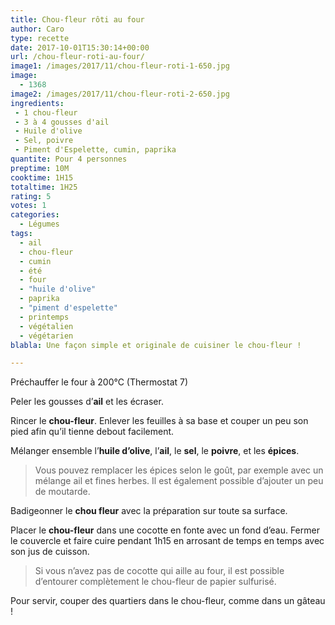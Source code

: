 ```yaml
---
title: Chou-fleur rôti au four
author: Caro
type: recette
date: 2017-10-01T15:30:14+00:00
url: /chou-fleur-roti-au-four/
image1: /images/2017/11/chou-fleur-roti-1-650.jpg
image:
  - 1368
image2: /images/2017/11/chou-fleur-roti-2-650.jpg
ingredients:
 - 1 chou-fleur
 - 3 à 4 gousses d'ail
 - Huile d'olive
 - Sel, poivre
 - Piment d'Espelette, cumin, paprika
quantite: Pour 4 personnes
preptime: 10M
cooktime: 1H15
totaltime: 1H25
rating: 5
votes: 1
categories:
  - Légumes
tags:
  - ail
  - chou-fleur
  - cumin
  - été
  - four
  - "huile d'olive"
  - paprika
  - "piment d'espelette"
  - printemps
  - végétalien
  - végétarien
blabla: Une façon simple et originale de cuisiner le chou-fleur !

---
```

Préchauffer le four à 200°C (Thermostat 7)

Peler les gousses d&rsquo;**ail** et les écraser.

Rincer le **chou-fleur**. Enlever les feuilles à sa base et couper un peu son pied afin qu&rsquo;il tienne debout facilement.

Mélanger ensemble l&rsquo;**huile d&rsquo;olive**, l&rsquo;**ail**, le **sel**, le **poivre**, et les **épices**.

> Vous pouvez remplacer les épices selon le goût, par exemple avec un mélange ail et fines herbes. Il est également possible d&rsquo;ajouter un peu de moutarde.

Badigeonner le **chou fleur** avec la préparation sur toute sa surface.

Placer le **chou-fleur** dans une cocotte en fonte avec un fond d&rsquo;eau. Fermer le couvercle et faire cuire pendant 1h15 en arrosant de temps en temps avec son jus de cuisson.

> Si vous n&rsquo;avez pas de cocotte qui aille au four, il est possible d&rsquo;entourer complètement le chou-fleur de papier sulfurisé.

Pour servir, couper des quartiers dans le chou-fleur, comme dans un gâteau !
